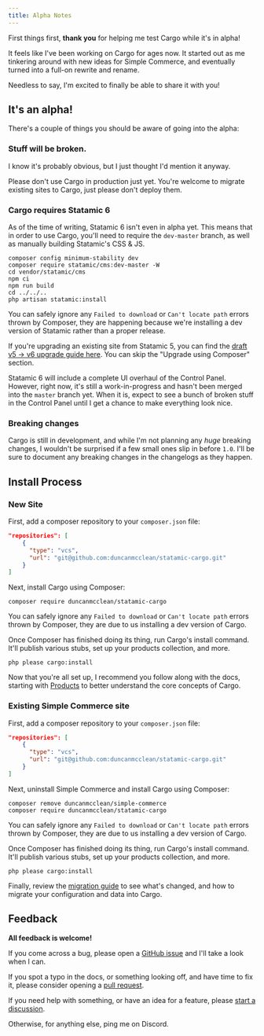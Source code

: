 ```yaml
---
title: Alpha Notes
---
```


First things first, **thank you** for helping me test Cargo while it's in alpha!

It feels like I've been working on Cargo for ages now. It started out as me tinkering around with new ideas for Simple Commerce, and eventually turned into a full-on rewrite and rename. 

Needless to say, I'm excited to finally be able to share it with you! 

## It's an alpha!
There's a couple of things you should be aware of going into the alpha:

### Stuff will be broken.
I know it's probably obvious, but I just thought I'd mention it anyway.

Please don't use Cargo in production just yet. You're welcome to migrate existing sites to Cargo, just please don't deploy them.

### Cargo requires Statamic 6
As of the time of writing, Statamic 6 isn't even in alpha yet. This means that in order to use Cargo, you'll need to require the `dev-master` branch, as well as manually building Statamic's CSS & JS.
     
```
composer config minimum-stability dev
composer require statamic/cms:dev-master -W
cd vendor/statamic/cms
npm ci
npm run build
cd ../../..
php artisan statamic:install
```

You can safely ignore any `Failed to download` or `Can't locate path` errors thrown by Composer, they are happening because we're installing a dev version of Statamic rather than a proper release.

If you're upgrading an existing site from Statamic 5, you can find the [draft v5 -> v6 upgrade guide here](https://github.com/statamic/docs/blob/6.0/content/collections/docs/5-to-6.md). You can skip the "Upgrade using Composer" section.

Statamic 6 will include a complete UI overhaul of the Control Panel. However, right now, it's still a work-in-progress and hasn't been merged into the `master` branch yet. When it is, expect to see a bunch of broken stuff in the Control Panel until I get a chance to make everything look nice.

### Breaking changes
Cargo is still in development, and while I'm not planning any _huge_ breaking changes, I wouldn't be surprised if a few small ones slip in before `1.0`. I'll be sure to document any breaking changes in the changelogs as they happen.

## Install Process
### New Site
First, add a composer repository to your `composer.json` file:

```json
"repositories": [
    {
      "type": "vcs",
      "url": "git@github.com:duncanmcclean/statamic-cargo.git"
    }
]
```

Next, install Cargo using Composer:

```
composer require duncanmcclean/statamic-cargo
```

You can safely ignore any `Failed to download` or `Can't locate path` errors thrown by Composer, they are due to us installing a dev version of Cargo.

Once Composer has finished doing its thing, run Cargo's install command. It'll publish various stubs, set up your products collection, and more.

```
php please cargo:install
```

Now that you're all set up, I recommend you follow along with the docs, starting with [Products](/docs/products) to better understand the core concepts of Cargo.

### Existing Simple Commerce site
First, add a composer repository to your `composer.json` file:

```json
"repositories": [
    {
      "type": "vcs",
      "url": "git@github.com:duncanmcclean/statamic-cargo.git"
    }
]
```

Next, uninstall Simple Commerce and install Cargo using Composer:

```
composer remove duncanmcclean/simple-commerce
composer require duncanmcclean/statamic-cargo
```

You can safely ignore any `Failed to download` or `Can't locate path` errors thrown by Composer, they are due to us installing a dev version of Cargo.

Once Composer has finished doing its thing, run Cargo's install command. It'll publish various stubs, set up your products collection, and more.

```
php please cargo:install
```

Finally, review the [migration guide](/docs/migrating-from-simple-commerce) to see what's changed, and how to migrate your configuration and data into Cargo.

## Feedback
**All feedback is welcome!**

If you come across a bug, please open a [GitHub issue](https://github.com/duncanmcclean/statamic-cargo/issues/new?template=bug_report.yml) and I'll take a look when I can. 

If you spot a typo in the docs, or something looking off, and have time to fix it, please consider opening a [pull request](https://github.com/duncanmcclean/statamic-cargo/pulls). 

If you need help with something, or have an idea for a feature, please [start a discussion](https://github.com/duncanmcclean/statamic-cargo/discussions/new/choose).

Otherwise, for anything else, ping me on Discord. 
